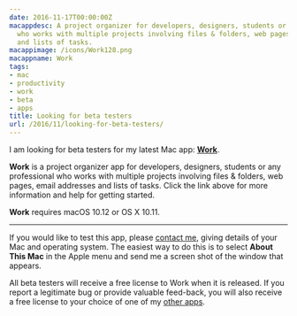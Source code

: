 ```yaml
---
date: 2016-11-17T00:00:00Z
macappdesc: A project organizer for developers, designers, students or any professional
  who works with multiple projects involving files & folders, web pages, email addresses
  and lists of tasks.
macappimage: /icons/Work128.png
macappname: Work
tags:
- mac
- productivity
- work
- beta
- apps
title: Looking for beta testers
url: /2016/11/looking-for-beta-testers/
---
```


I am looking for beta testers for my latest Mac app: **[Work][1]**.

**Work** is a project organizer app for developers, designers, students or any
professional who works with multiple projects involving files & folders, web
pages, email addresses and lists of tasks. Click the link above for more
information and help for getting started.

**Work** requires macOS 10.12 or OS X 10.11.

---

If you would like to test this app, please [contact me][2], giving details of
your Mac and operating system. The easiest way to do this is to select **About
This Mac** in the Apple menu and send me a screen shot of the window that
appears.

All beta testers will receive a free license to Work when it is released. If you
report a legitimate bug or provide valuable feed-back, you will also receive a
free license to your choice of one of my [other apps][3].

[1]: /work/
[2]: mailto:work@troz.net?subject=Work%20beta%20test
[3]: /apps/

